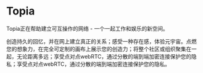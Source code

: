 # 

# Topia

Topia正在帮助建立可互操作的网络 - 一个一起工作和娱乐的新空间。

创造持久的回忆，并在网上建立真正的关系；感受一种存在感，体验元宇宙。点燃您的想象力，在完全可定制的画布上展示您的创造力；将整个社区或组织聚集在一起，无论距离多远；享受点对点webRTC，通过分散的端到端加密连接保护您的隐私；享受点对点webRTC，通过分散的端到端加密连接保护您的隐私。

